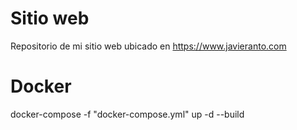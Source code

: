 # Sitio web

Repositorio de mi sitio web ubicado en <https://www.javieranto.com>

# Docker
docker-compose -f "docker-compose.yml" up -d --build
